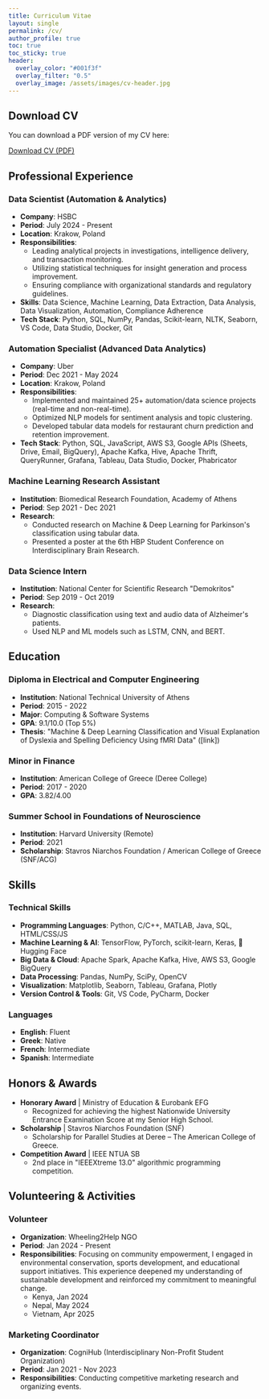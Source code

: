 ```yaml
---
title: Curriculum Vitae
layout: single
permalink: /cv/
author_profile: true
toc: true
toc_sticky: true
header:
  overlay_color: "#001f3f"
  overlay_filter: "0.5"
  overlay_image: /assets/images/cv-header.jpg
---
```


## Download CV

You can download a PDF version of my CV here:

<a href="https://drive.google.com/file/d/1w1fEtlQIcSq32F1ZRjFRlP97h5B9pGvC/view?usp=sharing" class="btn btn--primary btn--large" target="_blank">Download CV (PDF)</a>


## Professional Experience

### Data Scientist (Automation & Analytics)
- **Company**: HSBC
- **Period**: July 2024 - Present
- **Location**: Krakow, Poland
- **Responsibilities**:
  - Leading analytical projects in investigations, intelligence delivery, and transaction monitoring.
  - Utilizing statistical techniques for insight generation and process improvement.
  - Ensuring compliance with organizational standards and regulatory guidelines.
- **Skills**: Data Science, Machine Learning, Data Extraction, Data Analysis, Data Visualization, Automation, Compliance Adherence
- **Tech Stack**: Python, SQL, NumPy, Pandas, Scikit-learn, NLTK, Seaborn, VS Code, Data Studio, Docker, Git

### Automation Specialist (Advanced Data Analytics)
- **Company**: Uber
- **Period**: Dec 2021 - May 2024
- **Location**: Krakow, Poland
- **Responsibilities**:
  - Implemented and maintained 25+ automation/data science projects (real-time and non-real-time).
  - Optimized NLP models for sentiment analysis and topic clustering.
  - Developed tabular data models for restaurant churn prediction and retention improvement.
- **Tech Stack**: Python, SQL, JavaScript, AWS S3, Google APIs (Sheets, Drive, Email, BigQuery), Apache Kafka, Hive, Apache Thrift, QueryRunner, Grafana, Tableau, Data Studio, Docker, Phabricator

### Machine Learning Research Assistant
- **Institution**: Biomedical Research Foundation, Academy of Athens
- **Period**: Sep 2021 - Dec 2021
- **Research**:
  - Conducted research on Machine & Deep Learning for Parkinson's classification using tabular data.
  - Presented a poster at the 6th HBP Student Conference on Interdisciplinary Brain Research.

### Data Science Intern
- **Institution**: National Center for Scientific Research "Demokritos"
- **Period**: Sep 2019 - Oct 2019
- **Research**:
  - Diagnostic classification using text and audio data of Alzheimer's patients.
  - Used NLP and ML models such as LSTM, CNN, and BERT.


## Education

### Diploma in Electrical and Computer Engineering
- **Institution**: National Technical University of Athens
- **Period**: 2015 - 2022
- **Major**: Computing & Software Systems
- **GPA**: 9.1/10.0 (Top 5%)
- **Thesis**: "Machine & Deep Learning Classification and Visual Explanation of Dyslexia and Spelling Deficiency Using fMRI Data" ([link])

### Minor in Finance
- **Institution**: American College of Greece (Deree College)
- **Period**: 2017 - 2020
- **GPA**: 3.82/4.00

### Summer School in Foundations of Neuroscience
- **Institution**: Harvard University (Remote)
- **Period**: 2021
- **Scholarship**: Stavros Niarchos Foundation / American College of Greece (SNF/ACG)

## Skills

### Technical Skills

* **Programming Languages**: Python, C/C++, MATLAB, Java, SQL, HTML/CSS/JS
* **Machine Learning & AI**: TensorFlow, PyTorch, scikit-learn, Keras, 🤗 Hugging Face
* **Big Data & Cloud**: Apache Spark, Apache Kafka, Hive, AWS S3, Google BigQuery
* **Data Processing**: Pandas, NumPy, SciPy, OpenCV
* **Visualization**: Matplotlib, Seaborn, Tableau, Grafana, Plotly
* **Version Control & Tools**: Git, VS Code, PyCharm, Docker

### Languages

* **English**: Fluent
* **Greek**: Native
* **French**: Intermediate
* **Spanish**: Intermediate

## Honors & Awards
- **Honorary Award** | Ministry of Education & Eurobank EFG
  - Recognized for achieving the highest Nationwide University Entrance Examination Score at my Senior High School.
- **Scholarship** | Stavros Niarchos Foundation (SNF)
  - Scholarship for Parallel Studies at Deree – The American College of Greece.
- **Competition Award** | IEEE NTUA SB
  - 2nd place in "IEEEXtreme 13.0" algorithmic programming competition.

## Volunteering & Activities

### Volunteer
- **Organization**: Wheeling2Help NGO
- **Period**: Jan 2024 - Present
- **Responsibilities**: Focusing on community empowerment, I engaged in environmental conservation, sports development, and educational support initiatives. This experience deepened my understanding of sustainable development and reinforced my commitment to meaningful change.
  - Kenya, Jan 2024
  - Nepal, May 2024
  - Vietnam, Apr 2025


### Marketing Coordinator
- **Organization**: CogniHub (Interdisciplinary Non-Profit Student Organization)
- **Period**: Jan 2021 - Nov 2023
- **Responsibilities**: Conducting competitive marketing research and organizing events.

